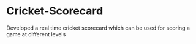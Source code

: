 # Cricket-Scorecard
Developed a real time cricket scorecard which can be used for scoring a game at different levels 
